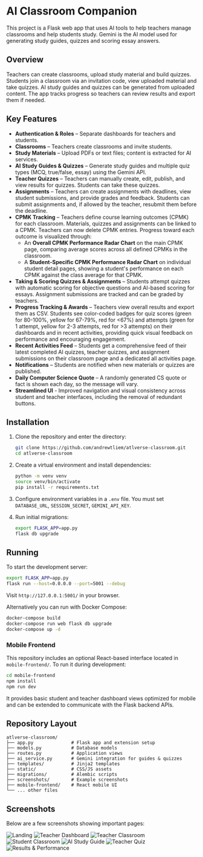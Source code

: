 # AI Classroom Companion

This project is a Flask web app that uses AI tools to help teachers manage classrooms and help students study. Gemini is the AI model used for generating study guides, quizzes and scoring essay answers.

## Overview

Teachers can create classrooms, upload study material and build quizzes. Students join a classroom via an invitation code, view uploaded material and take quizzes. AI study guides and quizzes can be generated from uploaded content. The app tracks progress so teachers can review results and export them if needed.

## Key Features

- **Authentication & Roles** – Separate dashboards for teachers and students.
- **Classrooms** – Teachers create classrooms and invite students.
- **Study Materials** – Upload PDFs or text files; content is extracted for AI services.
- **AI Study Guides & Quizzes** – Generate study guides and multiple quiz types (MCQ, true/false, essay) using the Gemini API.
- **Teacher Quizzes** – Teachers can manually create, edit, publish, and view results for quizzes. Students can take these quizzes.
- **Assignments** – Teachers can create assignments with deadlines, view student submissions, and provide grades and feedback. Students can submit assignments and, if allowed by the teacher, resubmit them before the deadline.
- **CPMK Tracking** – Teachers define course learning outcomes (CPMK) for each classroom. Materials, quizzes and assignments can be linked to a CPMK. Teachers can now delete CPMK entries. Progress toward each outcome is visualized through: 
    - An **Overall CPMK Performance Radar Chart** on the main CPMK page, comparing average scores across all defined CPMKs in the classroom. 
    - A **Student-Specific CPMK Performance Radar Chart** on individual student detail pages, showing a student's performance on each CPMK against the class average for that CPMK.
- **Taking & Scoring Quizzes & Assignments** – Students attempt quizzes with automatic scoring for objective questions and AI-based scoring for essays. Assignment submissions are tracked and can be graded by teachers.
- **Progress Tracking & Awards** – Teachers view overall results and export them as CSV. Students see color-coded badges for quiz scores (green for 80-100%, yellow for 67-79%, red for <67%) and attempts (green for 1 attempt, yellow for 2-3 attempts, red for >3 attempts) on their dashboards and in recent activities, providing quick visual feedback on performance and encouraging engagement.
- **Recent Activities Feed** – Students get a comprehensive feed of their latest completed AI quizzes, teacher quizzes, and assignment submissions on their classroom page and a dedicated all activities page.
- **Notifications** – Students are notified when new materials or quizzes are published.
- **Daily Computer Science Quote** – A randomly generated CS quote or fact is shown each day, so the message will vary.
- **Streamlined UI** - Improved navigation and visual consistency across student and teacher interfaces, including the removal of redundant buttons.

## Installation

1. Clone the repository and enter the directory:
   ```bash
   git clone https://github.com/andrewtliem/atlverse-classroom.git
   cd atlverse-classroom
   ```
2. Create a virtual environment and install dependencies:
   ```bash
   python -m venv venv
   source venv/bin/activate
   pip install -r requirements.txt
   ```
3. Configure environment variables in a `.env` file. You must set `DATABASE_URL`, `SESSION_SECRET`, `GEMINI_API_KEY`.

4. Run initial migrations:
   ```bash
   export FLASK_APP=app.py
   flask db upgrade
   ```

## Running

To start the development server:
```bash
export FLASK_APP=app.py
flask run --host=0.0.0.0 --port=5001 --debug
```
Visit `http://127.0.0.1:5001/` in your browser.

Alternatively you can run with Docker Compose:
```bash
docker-compose build
docker-compose run web flask db upgrade
docker-compose up -d
```

### Mobile Frontend

This repository includes an optional React-based interface located in `mobile-frontend/`.
To run it during development:

```bash
cd mobile-frontend
npm install
npm run dev
```

It provides basic student and teacher dashboard views optimized for mobile and can be extended to communicate with the Flask backend APIs.

## Repository Layout

```
atlverse-classroom/
├── app.py              # Flask app and extension setup
├── models.py           # Database models
├── routes.py           # Application views
├── ai_service.py       # Gemini integration for guides & quizzes
├── templates/          # Jinja2 templates
├── static/             # CSS/JS assets
├── migrations/         # Alembic scripts
├── screenshots/        # Example screenshots
├── mobile-frontend/    # React mobile UI
└── ... other files
```

## Screenshots

Below are a few screenshots showing important pages:

![Landing](screenshots/landing_page.png)
![Teacher Dashboard](screenshots/Dashboard_Teacher.png)
![Teacher Classroom](screenshots/classroom_Teacher.png)
![Student Classroom](screenshots/Classroom_Student.png)
![AI Study Guide](screenshots/Study_Guide_AI_Student.png)
![Teacher Quiz](screenshots/quiz_Teacher.png)
![Results & Performance](screenshots/Results_Performance_Teacher.png)
